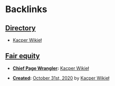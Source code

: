 
# Backlinks
## [Directory](<Directory.md>)
- [Kacper Wikieł](<Kacper Wikieł.md>)

## [Fair equity  ](<Fair equity  .md>)
- **[Chief Page Wrangler](<Chief Page Wrangler.md>):** [Kacper Wikieł](<Kacper Wikieł.md>)

- **[Created](<Created.md>):** [October 31st, 2020](<October 31st, 2020.md>) by [Kacper Wikieł](<Kacper Wikieł.md>)

